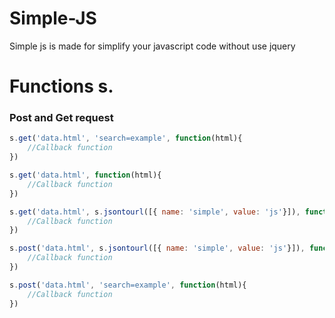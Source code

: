 # Simple-JS
Simple js is made for simplify your javascript code without use jquery

# Functions s.

### Post and Get request

```javascript
s.get('data.html', 'search=example', function(html){
    //Callback function
})

s.get('data.html', function(html){
    //Callback function
})

s.get('data.html', s.jsontourl([{ name: 'simple', value: 'js'}]), function(html){
    //Callback function
})

s.post('data.html', s.jsontourl([{ name: 'simple', value: 'js'}]), function(html){
    //Callback function
})

s.post('data.html', 'search=example', function(html){
    //Callback function
})
```